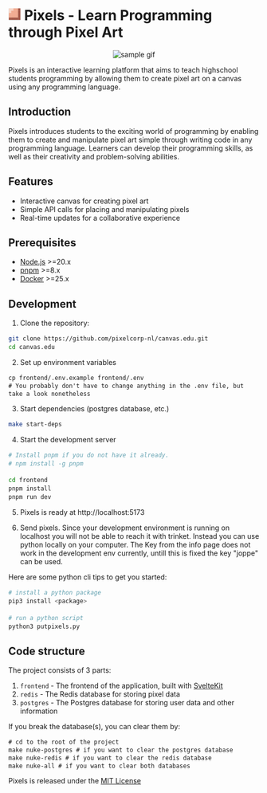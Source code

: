 
<h1> <img height="25" src="./frontend/static/icons/android-chrome-192x192.png" alt="Pixels Logo"> Pixels - Learn Programming through Pixel Art </h1>
<p align="center">
  <img width="400" src="./frontend/static/images/example.gif" alt="sample gif">
</p>

Pixels is an interactive learning platform that aims to teach highschool students programming by allowing them to create pixel art on a canvas using any programming language.


## Introduction

Pixels introduces students to the exciting world of programming by enabling them to create and manipulate pixel art simple through writing code in any programming language. Learners can develop their programming skills, as well as their creativity and problem-solving abilities.

## Features

- Interactive canvas for creating pixel art
- Simple API calls for placing and manipulating pixels
- Real-time updates for a collaborative experience

## Prerequisites

- [Node.js](https://github.com/nodesource/distributions) >=20.x
- [pnpm](https://pnpm.io/installation) >=8.x
- [Docker](https://docs.docker.com/get-started/get-docker/) >=25.x

## Development

1. Clone the repository:

```sh
git clone https://github.com/pixelcorp-nl/canvas.edu.git
cd canvas.edu
```

2. Set up environment variables
```shell
cp frontend/.env.example frontend/.env
# You probably don't have to change anything in the .env file, but take a look nonetheless
```

3. Start dependencies (postgres database, etc.)
```sh
make start-deps
```

4. Start the development server

```sh
# Install pnpm if you do not have it already.
# npm install -g pnpm

cd frontend
pnpm install
pnpm run dev
```

5. Pixels is ready at http://localhost:5173

6. Send pixels.
Since your development environment is running on localhost you will not be able to reach it with trinket.
Instead you can use python locally on your computer.
The Key from the info page does not work in the development env currently, untill this is fixed the key "joppe" can be used.

Here are some python cli tips to get you started:
```sh
# install a python package
pip3 install <package>

# run a python script
python3 putpixels.py
```

## Code structure
The project consists of 3 parts:
1. `frontend` - The frontend of the application, built with [SvelteKit](https://kit.svelte.dev/)
2. `redis` - The Redis database for storing pixel data
3. `postgres` - The Postgres database for storing user data and other information

If you break the database(s), you can clear them by:
```shell
# cd to the root of the project
make nuke-postgres # if you want to clear the postgres database
make nuke-redis # if you want to clear the redis database
make nuke-all # if you want to clear both databases
```



Pixels is released under the [MIT License](LICENSE)
